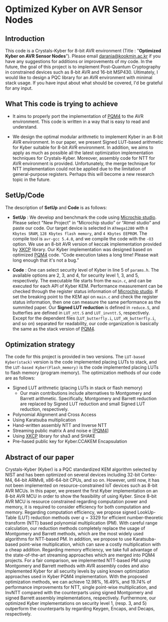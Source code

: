 # Optimized Kyber on AVR Sensor Nodes

## Introduction
This code is a Crystals-Kyber for 8-bit AVR environment (Title : "**Optimized Kyber on AVR Sensor Nodes**”). Please email <darania@kookmin.ac.kr> if you have any suggestions for additions or improvements of my code. In the future, the goal of this project is to implement Post-Quantum Cryptography in constrained devices such as 8-bit AVR and 16-bit MSP430. Ultimately, I would like to design a PQC library for an AVR environment with minimal stack usage. If you have input about what should be covered, I'd be grateful for any input.

## What This code is trying to achieve
* It aims to properly port the implementation of [PQM4](https://github.com/mupq/pqm4) to the AVR environment. This code is written in a way that is easy to read and understand.

* We design the optimal modular arithmetic to implement Kyber in an 8-bit AVR environment. In our paper, we present  Signed LUT-based arithmetic for Kyber suitable for 8-bit AVR environment. In addition, we aims to apply as much as possible all the latest optimization implementation techniques for Crystals-Kyber. Moreover, assembly code for NTT for AVR environment is provided. Unfortunately, the merge technique for NTT implementation could not be applied due to the limitation of general-purpose registers. Perhaps this will become a new research topic in the future.

## SetUp/Code
The description of **SetUp** and **Code** is as follows:

* **SetUp** : We develop and benchmark the code using [Microchip studio](https://www.microchip.com/). Please select "New Project" in “Microchip studio” or “Atmel studio” and paste our code. Our target device is selected in `ATmega1280` with `8 Kbytes SRAM`, `128 Kbytes flash memory`, and `4 Kbytes EEPROM`. The compile tool is `avr-gcc 5.4.0`, and we compile the code with the `-O3` option. 
We use an 8-bit AVR version of keccak implementation provided by [XKCP](https://github.com/XKCP/XKCP) library. Our Kyber implementation was designed based on optimized [PQM4](https://github.com/mupq/pqm4) code. “Code execution takes a long time! Please wait long enough that it's not a bug.”

* **Code** : One can select security level of Kyber in line 5 of `params.h`. The available options are 2, 3, and 4, for security level 1, 3, and 5, respectively. The executable file starts from the `main.c`, and can be executed for each API of Kyber KEM. 
Performance measurement can be checked through the register status information of [Microchip studio](https://www.microchip.com/). If set the breaking point to the KEM api on `main.c` and check the register status information, then one can measure the same performance as the summited paper. Our **Signed LUT reduction** is defined in `reduce.S`, and butterfies are defined in `LUT_ntt.S` and `LUT_invntt.S`, respectively. Except for the dependent files (`LUT_butterfly.i`, `LUT_xN_butterfly.i`, and so on) separated for readability, our code organization is basically the same as the stack version of [PQM4](https://github.com/mupq/pqm4).

## Optimization strategy
The code for this project is provided in two versions. The `LUT-based Kyber(stack)` version is the code implemented placing LUTs to stack, and the `LUT-based Kyber(Flash_memory)` is the code implemented placing LUTs to flash memory (program memory). The optimization methods of our code are as follows: 

- Signed LUT arithmetic (placing LUTs in stack or flash memory)
  + Our main contributions include alternatives to Montgomery and Barrett arithmetic. Specifically, Montgomery and Barrett reduction are replaced by Signed LUT reduction and small Signed LUT reduction, respectively.
- Polynomial Alignment and Cross Access
- Using Karatsuba multiplication
- Hand-written assembly NTT and Inverse NTT
- Streaming public matrix A and noise e [[PQM4](https://github.com/mupq/pqm4)]
- Using [XKCP](https://github.com/XKCP/XKCP) library for sha3 and SHAKE
- Pre-hased public key for Kyber.CCAKEM Encapsulation

## Abstract of our paper
  Crystals-Kyber (Kyber) is a PQC standardized KEM algorithm selected by NIST and has been optimized on several devices including 32-bit Cortex-M4, 64-bit ARMv8, x86-64-bit CPUs, and so on. However, until now, it has not been implemented on resource-constrained IoT devices such as 8-bit AVR MCUs. In this paper, we present the first Kyber implementation on an 8-bit AVR MCU in order to show the feasibility of using Kyber. Since 8-bit AVR MCU is resource constrained regarding computation power and memory, it is required to consider efficiency for both computation and memory. Regarding computation efficiency, we propose signed LookUp-Table (LUT) reduction methods over $q = 3329$ for efficient number-theoretic transform (NTT) based polynomial multiplication (PM). With careful range calculation, our reduction methods completely replace the usage of Montgomery and Barrett methods, which are the most widely used algorithms for NTT-based PM. In addition, we propose to use Karatsuba-based point-wise multiplication, which can save a costly multiplication with a cheap addition. Regarding memory efficiency, we take full advantage of the state-of-the-art streaming approaches which are merged into PQM4 projects. For a fair comparison, we implemented NTT-based PM using Montgomery and Barrett methods with AVR assembly codes and also implemented Kyber for all security levels by using known optimization approaches used in Kyber PQM4 implementation. With the proposed optimization methods, we can achieve 12.98%, 16.49%, and 19.74% of performance improvements for NTT, single point-wise multiplication, and InvNTT compared with the counterparts using signed Montgomery and signed Barrett assembly implementations, respectively. Furthermore, our optimized Kyber implementations on security level 1, (resp. 3, and 5) outperform the counterparts by regarding Keygen, Encaps, and Decaps, respectively. 
